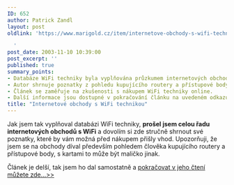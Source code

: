```yaml
---
ID: 652
author: Patrick Zandl
layout: post
oldlink: 'https://www.marigold.cz/item/internetove-obchody-s-wifi-technikou

  '
post_date: 2003-11-10 10:39:00
post_excerpt: ''
published: true
summary_points:
- Databáze WiFi techniky byla vyplňována průzkumem internetových obchodů.
- Autor shrnuje poznatky z pohledu kupujícího routery a přístupové body.
- Článek se zaměřuje na zkušenosti s nákupem WiFi techniky online.
- Další informace jsou dostupné v pokračování článku na uvedeném odkazu.
title: "Internetové obchody s WiFi technikou"
---
```


<p>
Jak jsem tak vyplňoval databázi WiFi techniky, <STRONG>prošel jsem celou řadu internetových obchodů s WiFi</STRONG> a dovolím si zde stručně shrnout své poznatky, které by vám možná před nákupem přišly vhod. Upozorňuji, že jsem se na obchody díval především pohledem&#160;člověka kupujícího routery a přístupové body, s kartami to může být maličko jinak.&#160;</p>

<p>
Článek je delší, tak jsem ho dal samostatně a <A href="/trh/prehledshopu031110.html" target=_blank>pokračovat v jeho čtení můžete zde...&gt;&gt;</A></p>